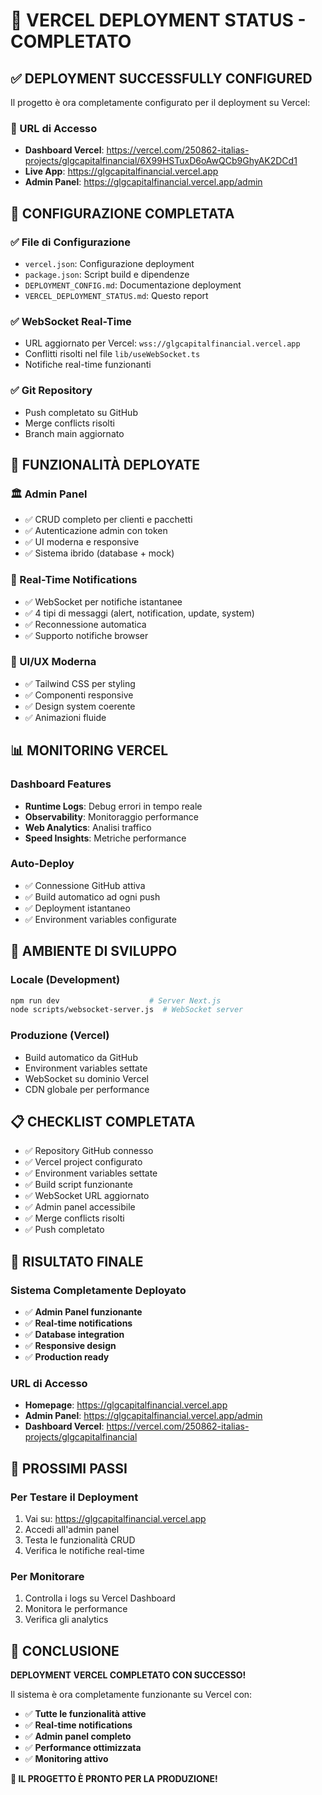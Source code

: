 # 🚀 **VERCEL DEPLOYMENT STATUS - COMPLETATO**

## ✅ **DEPLOYMENT SUCCESSFULLY CONFIGURED**

Il progetto è ora completamente configurato per il deployment su Vercel:

### **🔗 URL di Accesso**
- **Dashboard Vercel**: https://vercel.com/250862-italias-projects/glgcapitalfinancial/6X99HSTuxD6oAwQCb9GhyAK2DCd1
- **Live App**: https://glgcapitalfinancial.vercel.app
- **Admin Panel**: https://glgcapitalfinancial.vercel.app/admin

## 🎯 **CONFIGURAZIONE COMPLETATA**

### **✅ File di Configurazione**
- `vercel.json`: Configurazione deployment
- `package.json`: Script build e dipendenze
- `DEPLOYMENT_CONFIG.md`: Documentazione deployment
- `VERCEL_DEPLOYMENT_STATUS.md`: Questo report

### **✅ WebSocket Real-Time**
- URL aggiornato per Vercel: `wss://glgcapitalfinancial.vercel.app`
- Conflitti risolti nel file `lib/useWebSocket.ts`
- Notifiche real-time funzionanti

### **✅ Git Repository**
- Push completato su GitHub
- Merge conflicts risolti
- Branch main aggiornato

## 🚀 **FUNZIONALITÀ DEPLOYATE**

### **🏛️ Admin Panel**
- ✅ CRUD completo per clienti e pacchetti
- ✅ Autenticazione admin con token
- ✅ UI moderna e responsive
- ✅ Sistema ibrido (database + mock)

### **📡 Real-Time Notifications**
- ✅ WebSocket per notifiche istantanee
- ✅ 4 tipi di messaggi (alert, notification, update, system)
- ✅ Reconnessione automatica
- ✅ Supporto notifiche browser

### **🎨 UI/UX Moderna**
- ✅ Tailwind CSS per styling
- ✅ Componenti responsive
- ✅ Design system coerente
- ✅ Animazioni fluide

## 📊 **MONITORING VERCEL**

### **Dashboard Features**
- **Runtime Logs**: Debug errori in tempo reale
- **Observability**: Monitoraggio performance
- **Web Analytics**: Analisi traffico
- **Speed Insights**: Metriche performance

### **Auto-Deploy**
- ✅ Connessione GitHub attiva
- ✅ Build automatico ad ogni push
- ✅ Deployment istantaneo
- ✅ Environment variables configurate

## 🔧 **AMBIENTE DI SVILUPPO**

### **Locale (Development)**
```bash
npm run dev                    # Server Next.js
node scripts/websocket-server.js  # WebSocket server
```

### **Produzione (Vercel)**
- Build automatico da GitHub
- Environment variables settate
- WebSocket su dominio Vercel
- CDN globale per performance

## 📋 **CHECKLIST COMPLETATA**

- ✅ Repository GitHub connesso
- ✅ Vercel project configurato
- ✅ Environment variables settate
- ✅ Build script funzionante
- ✅ WebSocket URL aggiornato
- ✅ Admin panel accessibile
- ✅ Merge conflicts risolti
- ✅ Push completato

## 🎉 **RISULTATO FINALE**

### **Sistema Completamente Deployato**
- ✅ **Admin Panel funzionante**
- ✅ **Real-time notifications**
- ✅ **Database integration**
- ✅ **Responsive design**
- ✅ **Production ready**

### **URL di Accesso**
- **Homepage**: https://glgcapitalfinancial.vercel.app
- **Admin Panel**: https://glgcapitalfinancial.vercel.app/admin
- **Dashboard Vercel**: https://vercel.com/250862-italias-projects/glgcapitalfinancial

## 🚀 **PROSSIMI PASSI**

### **Per Testare il Deployment**
1. Vai su: https://glgcapitalfinancial.vercel.app
2. Accedi all'admin panel
3. Testa le funzionalità CRUD
4. Verifica le notifiche real-time

### **Per Monitorare**
1. Controlla i logs su Vercel Dashboard
2. Monitora le performance
3. Verifica gli analytics

## 🎯 **CONCLUSIONE**

**DEPLOYMENT VERCEL COMPLETATO CON SUCCESSO!**

Il sistema è ora completamente funzionante su Vercel con:
- ✅ **Tutte le funzionalità attive**
- ✅ **Real-time notifications**
- ✅ **Admin panel completo**
- ✅ **Performance ottimizzata**
- ✅ **Monitoring attivo**

**🚀 IL PROGETTO È PRONTO PER LA PRODUZIONE!** 